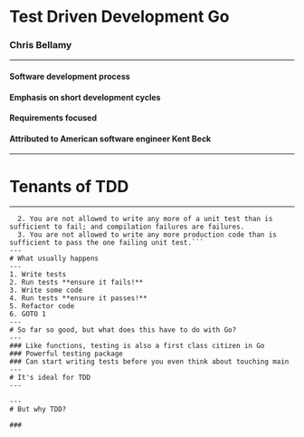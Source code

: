 # Test Driven Development Go
### Chris Bellamy
---
#### Software development process 

#### Emphasis on short development cycles

#### Requirements focused

#### Attributed to American software engineer Kent Beck
---
# Tenants of TDD
---
``` 1. You are not allowed to write any production code unless it is to make a failing unit test pass.
  2. You are not allowed to write any more of a unit test than is sufficient to fail; and compilation failures are failures.
  3. You are not allowed to write any more production code than is sufficient to pass the one failing unit test.```
---
# What usually happens
---
1. Write tests
2. Run tests **ensure it fails!**
3. Write some code 
4. Run tests **ensure it passes!**
5. Refactor code
6. GOTO 1
---
# So far so good, but what does this have to do with Go?
---
### Like functions, testing is also a first class citizen in Go
### Powerful testing package
### Can start writing tests before you even think about touching main
---
# It's ideal for TDD
---

---
# But why TDD?

### 